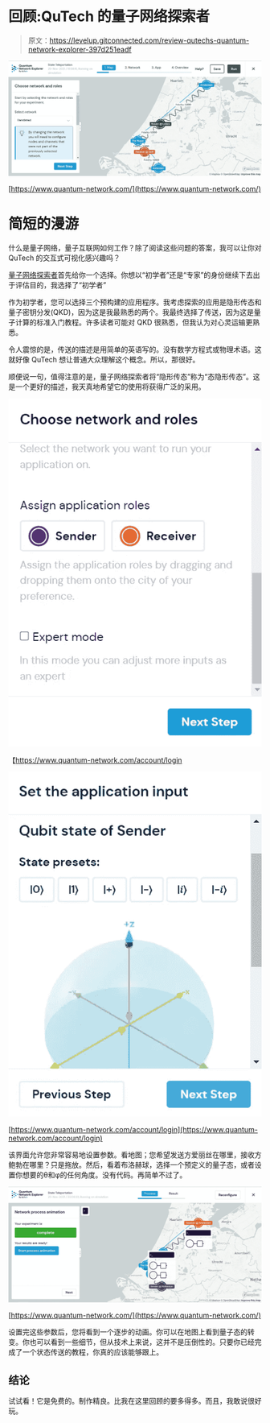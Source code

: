 # 回顾:QuTech 的量子网络探索者

> 原文：<https://levelup.gitconnected.com/review-qutechs-quantum-network-explorer-397d251eadf>

![](img/59a4faf7760637c51e189f13f5c86c41.png)

[https://www.quantum-network.com/](https://www.quantum-network.com/)

# 简短的漫游

什么是量子网络，量子互联网如何工作？除了阅读这些问题的答案，我可以让你对 QuTech 的交互式可视化感兴趣吗？

[量子网络探索者](https://www.quantum-network.com/)首先给你一个选择。你想以“初学者”还是“专家”的身份继续下去出于评估目的，我选择了“初学者”

作为初学者，您可以选择三个预构建的应用程序。我考虑探索的应用是隐形传态和量子密钥分发(QKD)，因为这是我最熟悉的两个。我最终选择了传送，因为这是量子计算的标准入门教程。许多读者可能对 QKD 很熟悉，但我认为对心灵运输更熟悉。

令人震惊的是，传送的描述是用简单的英语写的。没有数学方程式或物理术语。这就好像 QuTech 想让普通大众理解这个概念。所以，那很好。

顺便说一句，值得注意的是，量子网络探索者将“隐形传态”称为“态隐形传态”。这是一个更好的描述，我天真地希望它的使用将获得广泛的采用。

![](img/ef0a4499a7f66ecdbbd68cb0f5346790.png)

【https://www.quantum-network.com/account/login 

![](img/4976b113d27d68ab89a1048a2395fec9.png)

[https://www.quantum-network.com/account/login](https://www.quantum-network.com/account/login)

该界面允许您非常容易地设置参数。看地图；您希望发送方爱丽丝在哪里，接收方鲍勃在哪里？只是拖放。然后，看着布洛赫球，选择一个预定义的量子态，或者设置你想要的θ和φ的任何角度。没有代码。再简单不过了。

![](img/5b4c9299236770d356af0bf09520ce43.png)

[https://www.quantum-network.com/](https://www.quantum-network.com/)

设置完这些参数后，您将看到一个逐步的动画。你可以在地图上看到量子态的转变。你也可以看到一些细节，但从技术上来说，这并不是压倒性的。只要你已经完成了一个状态传送的教程，你真的应该能够跟上。

## 结论

试试看！它是免费的。制作精良。比我在这里回顾的要多得多。而且，我敢说很好玩。